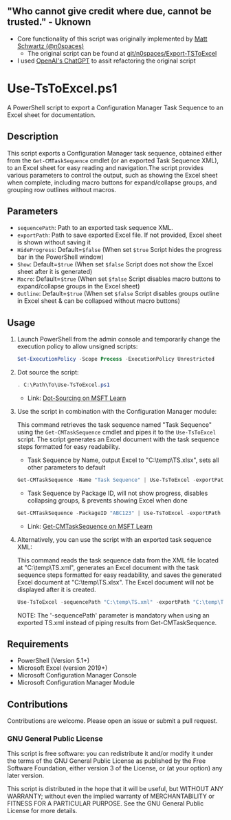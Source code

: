 ## "Who cannot give credit where due, cannot be trusted." - Uknown
- Core functionality of this script was originally implemented by [Matt Schwartz (@n0spaces)](https://github.com/n0spaces)
    - The original script can be found at [git/n0spaces/Export-TSToExcel](https://github.com/n0spaces/Export-TSToExcel/tree/main)
- I used [OpenAI's ChatGPT](https://chat.openai.com/) to assit refactoring the original script

# Use-TsToExcel.ps1

A PowerShell script to export a Configuration Manager Task Sequence to an Excel sheet for documentation.

## Description

This script exports a Configuration Manager task sequence, obtained either from the `Get-CMTaskSequence` cmdlet (or an exported Task Sequence XML), to an Excel sheet for easy reading and navigation.The script provides various parameters to control the output, such as showing the Excel sheet when complete, including macro buttons for expand/collapse groups, and grouping row outlines without macros.

## Parameters

- `sequencePath`: Path to an exported task sequence XML.
- `exportPath`: Path to save exported Excel file. If not provided, Excel sheet is shown without saving it
- `HideProgress`: Default=`$false` (When set `$true` Script hides the progress bar in the PowerShell window)
- `Show`: Default=`$true` (When set `$false` Script does not show the Excel sheet after it is generated)
- `Macro`: Default=`$true` (When set `$false` Script disables macro buttons to expand/collapse groups in the Excel sheet)
- `Outline`: Default=`$true` (When set `$false` Script disables groups outline in Excel sheet & can be collapsed without macro buttons)

## Usage

1. Launch PowerShell from the admin console and temporarily change the execution policy to allow unsigned scripts:

    ```powershell
    Set-ExecutionPolicy -Scope Process -ExecutionPolicy Unrestricted
    ```

2. Dot source the script:

    ```powershell
    . C:\Path\To\Use-TsToExcel.ps1
    ```
    - Link: [Dot-Sourcing on MSFT Learn](https://learn.microsoft.com/en-us/powershell/module/microsoft.powershell.core/about/about_scripts?view=powershell-7.3#script-scope-and-dot-sourcing)
    
3. Use the script in combination with the Configuration Manager module:

   This command retrieves the task sequence named "Task Sequence" using the `Get-CMTaskSequence` cmdlet and pipes it to the `Use-TsToExcel` script.
   The script generates an Excel document with the task sequence steps formatted for easy readability.

   - Task Sequence by Name, output Excel to "C:\temp\TS.xlsx", sets all other parameters to default
   
    ```powershell
    Get-CMTaskSequence -Name "Task Sequence" | Use-TsToExcel -exportPath "C:\temp\TS.xlsx"
    ```
   - Task Sequence by Package ID, will not show progress, disables collapsing groups, & prevents showing Excel when done
   
    ```powershell
    Get-CMTaskSequence -PackageID "ABC123" | Use-TsToExcel -exportPath "C:\temp\TS.xlsx" -HideProgress $true -Macro $false -Show $false
    ```
    - Link: [Get-CMTaskSequence on MSFT Learn](https://learn.microsoft.com/en-us/powershell/module/configurationmanager/get-cmtasksequence?view=sccm-ps)
5. Alternatively, you can use the script with an exported task sequence XML:

   This command reads the task sequence data from the XML file located at "C:\temp\TS.xml", generates an Excel document with the task sequence steps formatted for easy readability, and saves the generated Excel document at "C:\temp\TS.xlsx". The Excel document will not be displayed after it is created.
   
    ```powershell
    Use-TsToExcel -sequencePath "C:\temp\TS.xml" -exportPath "C:\temp\TS.xlsx"
    ```
   NOTE: The '-sequencePath' parameter is mandatory when using an exported TS.xml instead of piping results from Get-CMTaskSequence.

## Requirements

- PowerShell (Version 5.1+)
- Microsoft Excel (version 2019+)
- Microsoft Configuration Manager Console
- Microsoft Configuration Manager Module

## Contributions

Contributions are welcome. Please open an issue or submit a pull request.

### GNU General Public License
This script is free software: you can redistribute it and/or modify
it under the terms of the GNU General Public License as published by
the Free Software Foundation, either version 3 of the License, or
(at your option) any later version.

This script is distributed in the hope that it will be useful,
but WITHOUT ANY WARRANTY; without even the implied warranty of
MERCHANTABILITY or FITNESS FOR A PARTICULAR PURPOSE.  See the
GNU General Public License for more details.
